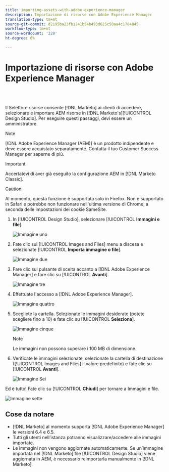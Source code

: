 ```yaml
---
title: importing-assets-with-adobe-experience-manager
description: Importazione di risorse con Adobe Experience Manager
translation-type: tm+mt
source-git-commit: d2195ba23fb1241b54b493d625c50aa4c1704845
workflow-type: tm+mt
source-wordcount: '228'
ht-degree: 0%

---
```



# Importazione di risorse con Adobe Experience Manager

<br> 

Il Selettore risorse consente [!DNL Marketo] ai clienti di accedere, selezionare e importare AEM risorse in [!DNL Marketo's][!UICONTROL Design Studio]. Per eseguire questi passaggi, devi essere un amministratore.

>[!NOTE]
>[!DNL Adobe Experience Manager (AEM)] è un prodotto indipendente e deve essere acquistato separatamente. Contatta il tuo Customer Success Manager per saperne di più.

>[!IMPORTANT]
>Accertatevi di aver già eseguito la configurazione [](https://docs.marketo.com/x/FwPLAQ) AEM in [!DNL Marketo Classic].

>[!CAUTION]
>
>Al momento, questa funzione è supportata solo in Firefox. Non è supportato in Safari e potrebbe non funzionare nell&#39;ultima versione di Chrome, a seconda delle impostazioni dei cookie SameSite.

1. In [!UICONTROL Design Studio], selezionare [!UICONTROL **Immagini e file**].

   ![Immagine uno](/help/sky/assets/design-studio/importing-assets-with-adobe-experience-manager/importing-assets-with-adobe-experience-manager-1.png)

1. Fate clic sul [!UICONTROL Images and Files] menu a discesa e selezionate [!UICONTROL **Importa immagine o file**].

   ![Immagine due](/help/sky/assets/design-studio/importing-assets-with-adobe-experience-manager/importing-assets-with-adobe-experience-manager-2.png)

1. Fare clic sul pulsante di scelta accanto a [!DNL Adobe Experience Manager] e fare clic su [!UICONTROL **Avanti**].

   ![Immagine tre](/help/sky/assets/design-studio/importing-assets-with-adobe-experience-manager/importing-assets-with-adobe-experience-manager-3.png)

1. Effettuate l&#39;accesso a [!DNL Adobe Experience Manager].

   ![Immagine quattro](/help/sky/assets/design-studio/importing-assets-with-adobe-experience-manager/importing-assets-with-adobe-experience-manager-4.png)

1. Scegliete la cartella. Selezionate le immagini desiderate (potete scegliere fino a 10) e fate clic su [!UICONTROL **Seleziona**].

   ![Immagine cinque](/help/sky/assets/design-studio/importing-assets-with-adobe-experience-manager/importing-assets-with-adobe-experience-manager-5.png)

   >[!NOTE]
   >
   >Le immagini non possono superare i 100 MB di dimensione.

1. Verificate le immagini selezionate, selezionate la cartella di destinazione ([!UICONTROL Images and Files] il valore predefinito) e fate clic su [!UICONTROL **Avanti**].

   ![Immagine Sei](/help/sky/assets/design-studio/importing-assets-with-adobe-experience-manager/importing-assets-with-adobe-experience-manager-6.png)

Ed è tutto! Fate clic su [!UICONTROL **Chiudi**] per tornare a Immagini e file.

![Immagine sette](/help/sky/assets/design-studio/importing-assets-with-adobe-experience-manager/importing-assets-with-adobe-experience-manager-7.png)

## Cose da notare

* [!DNL Marketo] al momento supporta [!DNL Adobe Experience Manager] le versioni 6.4 e 6.5.
* Tutti gli utenti nell’istanza potranno visualizzare/accedere alle immagini importate.
* Le immagini non vengono aggiornate automaticamente. Se un’immagine importata nel [!DNL Marketo] file [!UICONTROL Design Studio] viene aggiornata in AEM, è necessario reimportarla manualmente in [!DNL Marketo].
